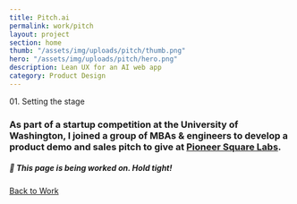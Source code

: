 ```yaml
---
title: Pitch.ai
permalink: work/pitch
layout: project
section: home
thumb: "/assets/img/uploads/pitch/thumb.png"
hero: "/assets/img/uploads/pitch/hero.png"
description: Lean UX for an AI web app
category: Product Design
---
```


<p class="subhead">01. Setting the stage</p>

### As part of a startup competition at the University of Washington, I joined a group of MBAs & engineers to develop a product demo and sales pitch to give at [Pioneer Square Labs](https://www.psl.com/).

<div class="in-progress-module">
<h5>🦺 This page is being worked on. Hold tight!</h5>
</div>

<div class="spacer"></div>
<a href="/">Back to Work</a>
